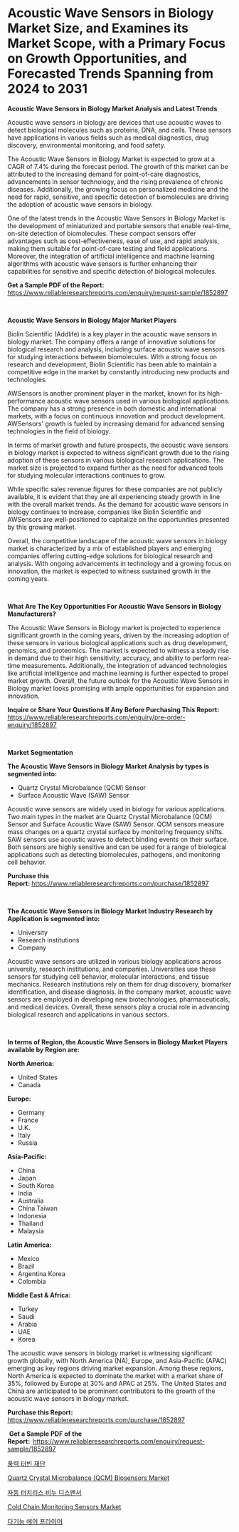 <p><h1>Acoustic Wave Sensors in Biology Market Size, and Examines its Market Scope, with a Primary Focus on Growth Opportunities, and Forecasted Trends Spanning from 2024 to 2031</h1></p><p><strong>Acoustic Wave Sensors in Biology Market Analysis and Latest Trends</strong></p>
<p><p>Acoustic wave sensors in biology are devices that use acoustic waves to detect biological molecules such as proteins, DNA, and cells. These sensors have applications in various fields such as medical diagnostics, drug discovery, environmental monitoring, and food safety.</p><p>The Acoustic Wave Sensors in Biology Market is expected to grow at a CAGR of 7.4% during the forecast period. The growth of this market can be attributed to the increasing demand for point-of-care diagnostics, advancements in sensor technology, and the rising prevalence of chronic diseases. Additionally, the growing focus on personalized medicine and the need for rapid, sensitive, and specific detection of biomolecules are driving the adoption of acoustic wave sensors in biology.</p><p>One of the latest trends in the Acoustic Wave Sensors in Biology Market is the development of miniaturized and portable sensors that enable real-time, on-site detection of biomolecules. These compact sensors offer advantages such as cost-effectiveness, ease of use, and rapid analysis, making them suitable for point-of-care testing and field applications. Moreover, the integration of artificial intelligence and machine learning algorithms with acoustic wave sensors is further enhancing their capabilities for sensitive and specific detection of biological molecules.</p></p>
<p><strong>Get a Sample PDF of the Report:&nbsp;</strong> <a href="https://www.reliableresearchreports.com/enquiry/request-sample/1852897">https://www.reliableresearchreports.com/enquiry/request-sample/1852897</a></p>
<p>&nbsp;</p>
<p><strong>Acoustic Wave Sensors in Biology Major Market Players</strong></p>
<p><p>Biolin Scientific (Addlife) is a key player in the acoustic wave sensors in biology market. The company offers a range of innovative solutions for biological research and analysis, including surface acoustic wave sensors for studying interactions between biomolecules. With a strong focus on research and development, Biolin Scientific has been able to maintain a competitive edge in the market by constantly introducing new products and technologies.</p><p>AWSensors is another prominent player in the market, known for its high-performance acoustic wave sensors used in various biological applications. The company has a strong presence in both domestic and international markets, with a focus on continuous innovation and product development. AWSensors' growth is fueled by increasing demand for advanced sensing technologies in the field of biology.</p><p>In terms of market growth and future prospects, the acoustic wave sensors in biology market is expected to witness significant growth due to the rising adoption of these sensors in various biological research applications. The market size is projected to expand further as the need for advanced tools for studying molecular interactions continues to grow.</p><p>While specific sales revenue figures for these companies are not publicly available, it is evident that they are all experiencing steady growth in line with the overall market trends. As the demand for acoustic wave sensors in biology continues to increase, companies like Biolin Scientific and AWSensors are well-positioned to capitalize on the opportunities presented by this growing market.</p><p>Overall, the competitive landscape of the acoustic wave sensors in biology market is characterized by a mix of established players and emerging companies offering cutting-edge solutions for biological research and analysis. With ongoing advancements in technology and a growing focus on innovation, the market is expected to witness sustained growth in the coming years.</p></p>
<p>&nbsp;</p>
<p><strong>What Are The Key Opportunities For Acoustic Wave Sensors in Biology Manufacturers?</strong></p>
<p><p>The Acoustic Wave Sensors in Biology market is projected to experience significant growth in the coming years, driven by the increasing adoption of these sensors in various biological applications such as drug development, genomics, and proteomics. The market is expected to witness a steady rise in demand due to their high sensitivity, accuracy, and ability to perform real-time measurements. Additionally, the integration of advanced technologies like artificial intelligence and machine learning is further expected to propel market growth. Overall, the future outlook for the Acoustic Wave Sensors in Biology market looks promising with ample opportunities for expansion and innovation.</p></p>
<p><strong>Inquire or Share Your Questions If Any Before Purchasing This Report:</strong> <a href="https://www.reliableresearchreports.com/enquiry/pre-order-enquiry/1852897">https://www.reliableresearchreports.com/enquiry/pre-order-enquiry/1852897</a></p>
<p>&nbsp;</p>
<p><strong>Market Segmentation</strong></p>
<p><strong>The Acoustic Wave Sensors in Biology Market Analysis by types is segmented into:</strong></p>
<p><ul><li>Quartz Crystal Microbalance (QCM) Sensor</li><li>Surface Acoustic Wave (SAW) Sensor</li></ul></p>
<p><p>Acoustic wave sensors are widely used in biology for various applications. Two main types in the market are Quartz Crystal Microbalance (QCM) Sensor and Surface Acoustic Wave (SAW) Sensor. QCM sensors measure mass changes on a quartz crystal surface by monitoring frequency shifts. SAW sensors use acoustic waves to detect binding events on their surface. Both sensors are highly sensitive and can be used for a range of biological applications such as detecting biomolecules, pathogens, and monitoring cell behavior.</p></p>
<p><strong>Purchase this Report:&nbsp;</strong><a href="https://www.reliableresearchreports.com/purchase/1852897">https://www.reliableresearchreports.com/purchase/1852897</a></p>
<p>&nbsp;</p>
<p><strong>The Acoustic Wave Sensors in Biology Market Industry Research by Application is segmented into:</strong></p>
<p><ul><li>University</li><li>Research institutions</li><li>Company</li></ul></p>
<p><p>Acoustic wave sensors are utilized in various biology applications across university, research institutions, and companies. Universities use these sensors for studying cell behavior, molecular interactions, and tissue mechanics. Research institutions rely on them for drug discovery, biomarker identification, and disease diagnosis. In the company market, acoustic wave sensors are employed in developing new biotechnologies, pharmaceuticals, and medical devices. Overall, these sensors play a crucial role in advancing biological research and applications in various sectors.</p></p>
<p>&nbsp;</p>
<p><strong>In terms of Region, the Acoustic Wave Sensors in Biology Market Players available by Region are:</strong></p>
<p>
    <p> <strong> North America: </strong>
        <ul>
            <li>United States</li>
            <li>Canada</li>
        </ul>
        </p> 
    <p> <strong> Europe: </strong>
        <ul>
            <li>Germany</li>
            <li>France</li>
            <li>U.K.</li>
            <li>Italy</li>
            <li>Russia</li>
        </ul>
        </p> 
    <p> <strong> Asia-Pacific: </strong>
        <ul>
            <li>China</li>
            <li>Japan</li>
            <li>South Korea</li>
            <li>India</li>
            <li>Australia</li>
            <li>China Taiwan</li>
            <li>Indonesia</li>
            <li>Thailand</li>
            <li>Malaysia</li>
        </ul>
        </p> 
    <p> <strong> Latin America: </strong>
        <ul>
            <li>Mexico</li>
            <li>Brazil</li>
            <li>Argentina Korea</li>
            <li>Colombia</li>
        </ul>
        </p> 
    <p> <strong> Middle East & Africa: </strong>
        <ul>
            <li>Turkey</li>
            <li>Saudi</li>
            <li>Arabia</li>
            <li>UAE</li>
            <li>Korea</li>
        </ul>
    </p>
    </p>
<p><p>The acoustic wave sensors in biology market is witnessing significant growth globally, with North America (NA), Europe, and Asia-Pacific (APAC) emerging as key regions driving market expansion. Among these regions, North America is expected to dominate the market with a market share of 35%, followed by Europe at 30% and APAC at 25%. The United States and China are anticipated to be prominent contributors to the growth of the acoustic wave sensors in biology market.</p></p>
<p><strong>Purchase this Report: </strong><a href="https://www.reliableresearchreports.com/purchase/1852897">https://www.reliableresearchreports.com/purchase/1852897</a></p>
<p>&nbsp;<strong>Get a Sample PDF of the Report:&nbsp;&nbsp;</strong><a href="https://www.reliableresearchreports.com/enquiry/request-sample/1852897">https://www.reliableresearchreports.com/enquiry/request-sample/1852897</a></p>
<p><strong></strong></p>
<p><p><a href="https://medium.com/@wheelgg5674537/%ED%92%8D%EB%A0%A5%ED%84%B0%EB%B9%88-%EA%B8%B0%EC%B4%88-%EB%B6%80%EB%B6%84-%EC%8B%9C%EC%9E%A5-%EC%A1%B0%EC%82%AC-%EB%B3%B4%EA%B3%A0%EC%84%9C-%EA%B7%B8-%EC%97%AD%EC%82%AC-%EB%B0%8F-2024%EB%85%84%EB%B6%80%ED%84%B0-2031%EB%85%84%EA%B9%8C%EC%A7%80%EC%9D%98-%EC%98%88%EC%B8%A1-7167d76946ec">풍력 터빈 재단</a></p><p><a href="https://github.com/timeliteaut/Market-Research-Report-List-2/blob/main/quartz-crystal-microbalance-qcm-biosensors-market.md">Quartz Crystal Microbalance (QCM) Biosensors Market</a></p><p><a href="https://github.com/JonHarrtis67676y/Market-Research-Report-List-1/blob/main/604414912574.md">자동 터치리스 비누 디스펜서</a></p><p><a href="https://github.com/bobicer/Market-Research-Report-List-2/blob/main/cold-chain-monitoring-sensors-market.md">Cold Chain Monitoring Sensors Market</a></p><p><a href="https://github.com/Tristiarton768456/Market-Research-Report-List-1/blob/main/102693212573.md">다기능 에어 프라이어</a></p></p>